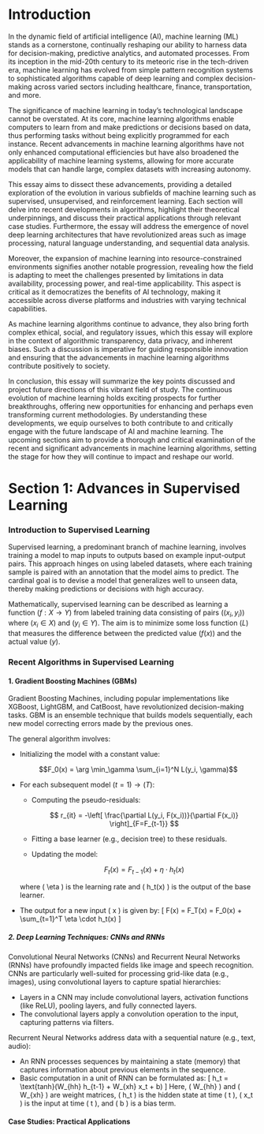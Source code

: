 # Introduction

In the dynamic field of artificial intelligence (AI), machine learning (ML) stands as a cornerstone, continually reshaping our ability to harness data for decision-making, predictive analytics, and automated processes. From its inception in the mid-20th century to its meteoric rise in the tech-driven era, machine learning has evolved from simple pattern recognition systems to sophisticated algorithms capable of deep learning and complex decision-making across varied sectors including healthcare, finance, transportation, and more.

The significance of machine learning in today’s technological landscape cannot be overstated. At its core, machine learning algorithms enable computers to learn from and make predictions or decisions based on data, thus performing tasks without being explicitly programmed for each instance. Recent advancements in machine learning algorithms have not only enhanced computational efficiencies but have also broadened the applicability of machine learning systems, allowing for more accurate models that can handle large, complex datasets with increasing autonomy.

This essay aims to dissect these advancements, providing a detailed exploration of the evolution in various subfields of machine learning such as supervised, unsupervised, and reinforcement learning. Each section will delve into recent developments in algorithms, highlight their theoretical underpinnings, and discuss their practical applications through relevant case studies. Furthermore, the essay will address the emergence of novel deep learning architectures that have revolutionized areas such as image processing, natural language understanding, and sequential data analysis.

Moreover, the expansion of machine learning into resource-constrained environments signifies another notable progression, revealing how the field is adapting to meet the challenges presented by limitations in data availability, processing power, and real-time applicability. This aspect is critical as it democratizes the benefits of AI technology, making it accessible across diverse platforms and industries with varying technical capabilities.

As machine learning algorithms continue to advance, they also bring forth complex ethical, social, and regulatory issues, which this essay will explore in the context of algorithmic transparency, data privacy, and inherent biases. Such a discussion is imperative for guiding responsible innovation and ensuring that the advancements in machine learning algorithms contribute positively to society.

In conclusion, this essay will summarize the key points discussed and project future directions of this vibrant field of study. The continuous evolution of machine learning holds exciting prospects for further breakthroughs, offering new opportunities for enhancing and perhaps even transforming current methodologies. By understanding these developments, we equip ourselves to both contribute to and critically engage with the future landscape of AI and machine learning. The upcoming sections aim to provide a thorough and critical examination of the recent and significant advancements in machine learning algorithms, setting the stage for how they will continue to impact and reshape our world.

# Section 1: Advances in Supervised Learning

### Introduction to Supervised Learning

Supervised learning, a predominant branch of machine learning, involves training a model to map inputs to outputs based on example input-output pairs. This approach hinges on using labeled datasets, where each training sample is paired with an annotation that the model aims to predict. The cardinal goal is to devise a model that generalizes well to unseen data, thereby making predictions or decisions with high accuracy.

Mathematically, supervised learning can be described as learning a function $( f: X \rightarrow Y )$ from labeled training data consisting of pairs $((x_i, y_i))$ where $(x_i \in X)$ and $(y_i \in Y)$. The aim is to minimize some loss function $( L )$ that measures the difference between the predicted value $( f(x) )$ and the actual value $( y )$.

### Recent Algorithms in Supervised Learning

#### 1. Gradient Boosting Machines (GBMs)

Gradient Boosting Machines, including popular implementations like XGBoost, LightGBM, and CatBoost, have revolutionized decision-making tasks. GBM is an ensemble technique that builds models sequentially, each new model correcting errors made by the previous ones.

The general algorithm involves:
- Initializing the model with a constant value:
  
  $$F_0(x) = \arg \min_\gamma \sum_{i=1}^N L(y_i, \gamma)$$

- For each subsequent model $( t = 1 ) \to ( T )$:
  - Computing the pseudo-residuals:
    
    $$ r_{it} = -\left[ \frac{\partial L(y_i, F(x_i))}{\partial F(x_i)} \right]_{F=F_{t-1}} $$
  
  - Fitting a base learner (e.g., decision tree) to these residuals.
  - Updating the model:
    
    $$ F_t(x) = F_{t-1}(x) + \eta \cdot h_t(x) $$
  
  where \( \eta \) is the learning rate and \( h_t(x) \) is the output of the base learner.
  
- The output for a new input \( x \) is given by:
  \[
  F(x) = F_T(x) = F_0(x) + \sum_{t=1}^T \eta \cdot h_t(x)
  \]

##### 2. Deep Learning Techniques: CNNs and RNNs

Convolutional Neural Networks (CNNs) and Recurrent Neural Networks (RNNs) have profoundly impacted fields like image and speech recognition. CNNs are particularly well-suited for processing grid-like data (e.g., images), using convolutional layers to capture spatial hierarchies:
- Layers in a CNN may include convolutional layers, activation functions (like ReLU), pooling layers, and fully connected layers.
- The convolutional layers apply a convolution operation to the input, capturing patterns via filters.

Recurrent Neural Networks address data with a sequential nature (e.g., text, audio):
- An RNN processes sequences by maintaining a state (memory) that captures information about previous elements in the sequence.
- Basic computation in a unit of RNN can be formulated as:
  \[
  h_t = \text{tanh}(W_{hh} h_{t-1} + W_{xh} x_t + b)
  \]
  Here, \( W_{hh} \) and \( W_{xh} \) are weight matrices, \( h_t \) is the hidden state at time \( t \), \( x_t \) is the input at time \( t \), and \( b \) is a bias term.

#### Case Studies: Practical Applications

